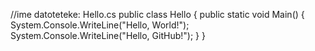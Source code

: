 //ime datoteteke: Hello.cs
public class Hello
{
   public static void Main()
   {
	System.Console.WriteLine("Hello, World!");
	System.Console.WriteLine("Hello, GitHub!");
   }
}
